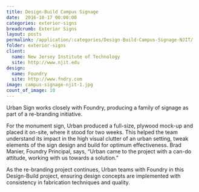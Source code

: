 ```yaml
---
title: Design-Build Campus Signage 
date:  2016-10-17 00:00:00
categories: exterior-signs
breadcrumb: Exterior Signs
layout: posts
permalink: /application/:categories/Design-Build-Campus-Signage-NJIT/
folder: exterior-signs
client:
  name: New Jersey Institute of Technology
  site: http://www.njit.edu
design:
  name: Foundry
  site: http://www.fndry.com
image: campus-signage-njit-1.jpg
count_of_image: 10
---
```


<div class="col-xs-12 col-sm-12 col-md-12 col-lg-12">
  <div class="fotorama application-item__slider" data-nav="thumbs" data-thumbheight="109" border-width="3">
    <a {{ href | img : "fotorama/campus-signage-njit-1.jpg" }}></a>
    <a {{ href | img : "fotorama/campus-signage-njit-2.jpg" }}></a>
    <a {{ href | img : "fotorama/campus-signage-njit-3.jpg" }}></a>
    <a {{ href | img : "fotorama/campus-signage-njit-4.jpg" }}></a>
    <a {{ href | img : "fotorama/campus-signage-njit-5.jpg" }}></a>
    <a {{ href | img : "fotorama/campus-signage-njit-6.jpg" }}></a>
    <a {{ href | img : "fotorama/campus-signage-njit-7.jpg" }}></a>
    <a {{ href | img : "fotorama/campus-signage-njit-8.jpg" }}></a>
    <a {{ href | img : "fotorama/campus-signage-njit-9.jpg" }}></a>
    <a {{ href | img : "fotorama/campus-signage-njit-10.jpg" }}></a>
  </div>
  <div class="visible-xs application-item__icon-slider">
    <i class="icon-swipe"></i>
  </div>
<p class="application-item__content application-item__content--bottom">
    Urban Sign works closely with Foundry, producing a family of signage as part of a re-branding initiative.
  </p>
<p class="application-item__content application-item__content--bottom">
    For the monument sign, Urban produced a full-size, plywood mock-up and placed it on-site, where it stood for two weeks. This helped the team understand its impact in the high visual clutter of an urban setting, tweak elements of the sign design and build for optimum effectiveness. Brad Manier, Foundry Principal, says, “Urban came to the project with a can-do attitude, working with us towards a solution.”
  </p>
<p class="application-item__content application-item__content--bottom">
    As the re-branding project continues, Urban teams with Foundry in this Design-Build project, ensuring design concepts are implemented with consistency in fabrication techniques and quality.
  </p>
</div>
